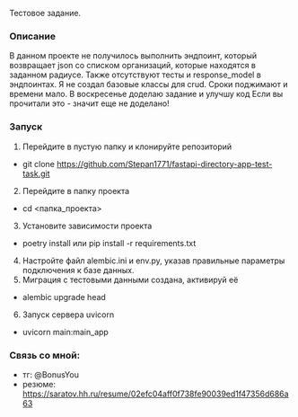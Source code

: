 Тестовое задание.

### Описание
В данном проекте не получилось выполнить эндпоинт, который
возвращает json со списком организаций, которые
находятся в заданном радиусе.
Также отсутствуют тесты и response_model в эндпоинтах.
Я не создал базовые классы для crud.
Сроки поджимают и времени мало.
В воскресенье доделаю задание и улучшу код
Если вы прочитали это - значит еще не доделано!

### Запуск
1. Перейдите в пустую папку и клонируйте репозиторий
 - git clone https://github.com/Stepan1771/fastapi-directory-app-test-task.git
2. Перейдите в папку проекта
 - cd <папка_проекта>
3. Установите зависимости проекта
 - poetry install или pip install -r requirements.txt
4. Настройте файл alembic.ini и env.py, указав правильные параметры подключения к базе данных.
5. Миграция с тестовыми данными создана, активируй её
 - alembic upgrade head
6. Запуск сервера uvicorn
 - uvicorn main:main_app


### Связь со мной:
- тг: @BonusYou
- резюме: https://saratov.hh.ru/resume/02efc04aff0f738fe90039ed1f47356d686a63
